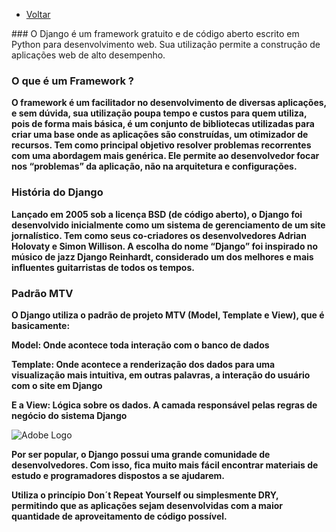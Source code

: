  * [Voltar](README.md)
 </hr>
### O Django é um framework gratuito e de código aberto escrito em Python para desenvolvimento web. Sua utilização permite a construção de aplicações web de alto desempenho.

### O que é um Framework ?

**O framework é um facilitador no desenvolvimento de diversas aplicações, e sem dúvida, sua utilização poupa tempo e custos para quem utiliza, pois de forma mais básica, é um conjunto de bibliotecas utilizadas para criar uma base onde as aplicações são construídas, um otimizador de recursos. Tem como principal objetivo resolver problemas recorrentes com uma abordagem mais genérica. Ele permite ao desenvolvedor focar nos “problemas” da aplicação, não na arquitetura e configurações.**

### História do Django

**Lançado em 2005 sob a licença BSD (de código aberto), o Django foi desenvolvido inicialmente como um sistema de gerenciamento de um site jornalístico. Tem como seus co-criadores os desenvolvedores Adrian Holovaty e Simon Willison. A escolha do nome “Django” foi inspirado no músico de jazz Django Reinhardt, considerado um dos melhores e mais influentes guitarristas de todos os tempos.**


### Padrão MTV

**O Django utiliza o padrão de projeto MTV (Model, Template e View), que é basicamente:**

**Model: Onde acontece toda interação com o banco de dados**

**Template: Onde acontece a renderização dos dados para uma visualização mais intuitiva, em outras palavras, a interação do usuário com o site em Django**

**E a View: Lógica sobre os dados. A camada responsável pelas regras de negócio do sistema Django**

![Adobe Logo](padrão-mtv.png "Hover text")

**Por ser popular, o Django possui uma grande comunidade de desenvolvedores. Com isso, fica muito mais fácil encontrar materiais de estudo e programadores dispostos a se ajudarem.**

**Utiliza o princípio Don´t Repeat Yourself ou simplesmente DRY, permitindo que as aplicações sejam desenvolvidas com a maior quantidade de aproveitamento de código possível.**


